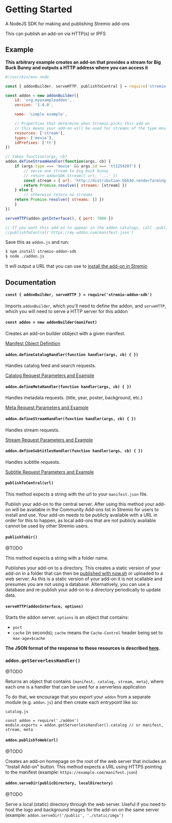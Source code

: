 # Getting Started

A NodeJS SDK for making and publishing Stremio add-ons

This can publish an add-on via HTTP(s) or IPFS


## Example

**This arbitrary example creates an add-on that provides a stream for Big Buck Bunny and outputs a HTTP address where you can access it**

```javascript
#!/usr/bin/env node

const { addonBuilder, serveHTTP, publishToCentral } = require('stremio-addon-sdk')

const addon = new addonBuilder({
    id: 'org.myexampleaddon',
    version: '1.0.0',

    name: 'simple example',

    // Properties that determine when Stremio picks this add-on
    // this means your add-on will be used for streams of the type movie
    resources: ['stream'],
    types: ['movie'],
    idPrefixes: ['tt']
})

// takes function(args, cb)
addon.defineStreamHandler(function(args, cb) {
    if (args.type === 'movie' && args.id === 'tt1254207') {
        // serve one stream to big buck bunny
        // return addonSDK.Stream({ url: '...' })
        const stream = { url: 'http://distribution.bbb3d.renderfarming.net/video/mp4/bbb_sunflower_1080p_30fps_normal.mp4' }
        return Promise.resolve({ streams: [stream] })
    } else {
        // otherwise return no streams
	return Promise.resolve({ streams: [] })
    }
})

serveHTTP(addon.getInterface(), { port: 7000 })

// If you want this add-on to appear in the addon catalogs, call .publishToCentral() with the publically available URL to your manifest
//publishToCentral('https://my-addon.com/manifest.json')

```

Save this as `addon.js` and run:

```bash
$ npm install stremio-addon-sdk
$ node ./addon.js
```

It will output a URL that you can use to [install the add-on in Stremio](./docs/testing.md#how-to-install-add-on-in-stremio)

## Documentation


#### `const { addonBuilder, serveHTTP } = require('stremio-addon-sdk')`

Imports `addonBuilder`, which you'll need to define the addon, 
and `serveHTTP`, which you will need to serve a HTTP server for this addon


#### `const addon = new addonBuilder(manifest)`

Creates an  add-on builder obbject with a given manifest. 

[Manifest Object Definition](./api/responses/manifest.md)


#### `addon.defineCatalogHandler(function handler(args, cb) { })`

Handles catalog feed and search requests.

[Catalog Request Parameters and Example](./api/requests/defineCatalogHandler.md)


#### `addon.defineMetaHandler(function handler(args, cb) { })`

Handles metadata requests. (title, year, poster, background, etc.)

[Meta Request Parameters and Example](./api/requests/defineMetaHandler.md)


#### `addon.defineStreamHandler(function handler(args, cb) { })`

Handles stream requests.

[Stream Request Parameters and Example](./api/requests/defineStreamHandler.md)


#### `addon.defineSubtitlesHandler(function handler(args, cb) { })`

Handles subtitle requests.

[Subtitle Request Parameters and Example](./api/requests/defineSubtitlesHandler.md)


#### `publishToCentral(url)`

This method expects a string with the url to your `manifest.json` file.

Publish your add-on to the central server. After using this method your add-on will be available in the Community Add-ons list in Stremio for users to install and use. Your add-on needs to be publicly available with a URL in order for this to happen, as local add-ons that are not publicly available cannot be used by other Stremio users.


#### `publishToDir()`

@TODO

This method expects a string with a folder name.

Publishes your add-on to a directory. This creates a static version of your add-on in a folder that can then be [published with now.sh](https://github.com/Stremio/stremio-static-addon-example) or uploaded to a web server. As this is a static version of your add-on it is not scallable and presumes you are not using a database. Alternatively, you can use a database and re-publish your add-on to a directory periodically to update data.


#### `serveHTTP(addonInterface, options)`

Starts the addon server. `options` is an object that contains:

* `port`
* `cache` (in seconds); `cache` means the `Cache-Control` header being set to `max-age=$cache`


**The JSON format of the response to these resources is described [here](./api/responses).**


### `addon.getServerlessHandler()`

@TODO

Returns an object that contains `{manifest, catalog, stream, meta}`, where each one is a handler that can be used for a serverless application

To do that, we encourage that you export your `addon` from a separate module (e.g. `addon.js`) and then create each entrypoint like so:

`catalog.js`

```
const addon = require('./addon')
module.exports = addon.getServerlessHandler().catalog // or manifest, stream, meta
```


#### `addon.publishToWeb(url)`

@TODO

Creates an add-on homepage on the root of the web server that includes an "Install Add-on" button. This method expects a URL using HTTPS pointing to the manifest (example: `https://example.com/manifest.json`)


#### `addon.serveDir(publicDirectory, localDirectory)`

@TODO

Serve a local (static) directory through the web server. Useful if you need to host the logo and background images for the add-on on the same server (example: `addon.serveDir('/public', './static/imgs')`
